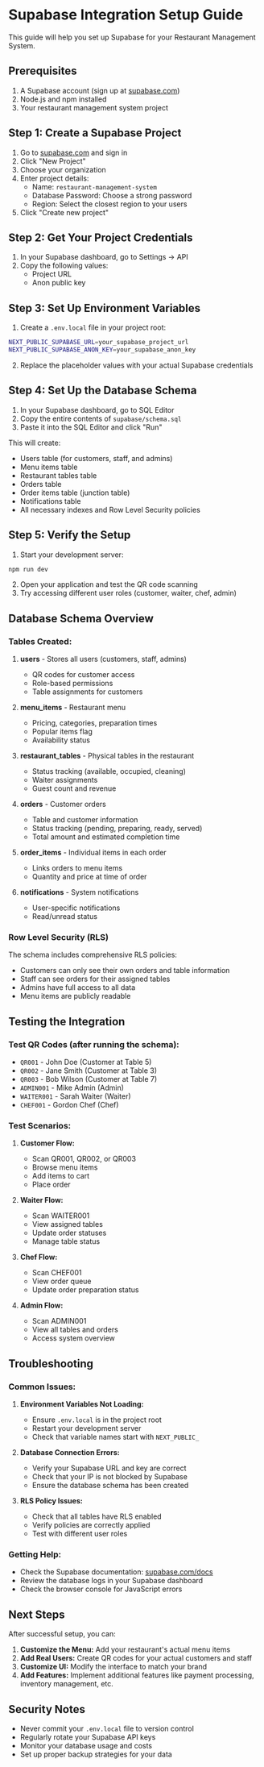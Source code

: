 # Supabase Integration Setup Guide

This guide will help you set up Supabase for your Restaurant Management System.

## Prerequisites

1. A Supabase account (sign up at [supabase.com](https://supabase.com))
2. Node.js and npm installed
3. Your restaurant management system project

## Step 1: Create a Supabase Project

1. Go to [supabase.com](https://supabase.com) and sign in
2. Click "New Project"
3. Choose your organization
4. Enter project details:
   - Name: `restaurant-management-system`
   - Database Password: Choose a strong password
   - Region: Select the closest region to your users
5. Click "Create new project"

## Step 2: Get Your Project Credentials

1. In your Supabase dashboard, go to Settings → API
2. Copy the following values:
   - Project URL
   - Anon public key

## Step 3: Set Up Environment Variables

1. Create a `.env.local` file in your project root:
```bash
NEXT_PUBLIC_SUPABASE_URL=your_supabase_project_url
NEXT_PUBLIC_SUPABASE_ANON_KEY=your_supabase_anon_key
```

2. Replace the placeholder values with your actual Supabase credentials

## Step 4: Set Up the Database Schema

1. In your Supabase dashboard, go to SQL Editor
2. Copy the entire contents of `supabase/schema.sql`
3. Paste it into the SQL Editor and click "Run"

This will create:
- Users table (for customers, staff, and admins)
- Menu items table
- Restaurant tables table
- Orders table
- Order items table (junction table)
- Notifications table
- All necessary indexes and Row Level Security policies

## Step 5: Verify the Setup

1. Start your development server:
```bash
npm run dev
```

2. Open your application and test the QR code scanning
3. Try accessing different user roles (customer, waiter, chef, admin)

## Database Schema Overview

### Tables Created:

1. **users** - Stores all users (customers, staff, admins)
   - QR codes for customer access
   - Role-based permissions
   - Table assignments for customers

2. **menu_items** - Restaurant menu
   - Pricing, categories, preparation times
   - Popular items flag
   - Availability status

3. **restaurant_tables** - Physical tables in the restaurant
   - Status tracking (available, occupied, cleaning)
   - Waiter assignments
   - Guest count and revenue

4. **orders** - Customer orders
   - Table and customer information
   - Status tracking (pending, preparing, ready, served)
   - Total amount and estimated completion time

5. **order_items** - Individual items in each order
   - Links orders to menu items
   - Quantity and price at time of order

6. **notifications** - System notifications
   - User-specific notifications
   - Read/unread status

### Row Level Security (RLS)

The schema includes comprehensive RLS policies:
- Customers can only see their own orders and table information
- Staff can see orders for their assigned tables
- Admins have full access to all data
- Menu items are publicly readable

## Testing the Integration

### Test QR Codes (after running the schema):
- `QR001` - John Doe (Customer at Table 5)
- `QR002` - Jane Smith (Customer at Table 3)
- `QR003` - Bob Wilson (Customer at Table 7)
- `ADMIN001` - Mike Admin (Admin)
- `WAITER001` - Sarah Waiter (Waiter)
- `CHEF001` - Gordon Chef (Chef)

### Test Scenarios:

1. **Customer Flow:**
   - Scan QR001, QR002, or QR003
   - Browse menu items
   - Add items to cart
   - Place order

2. **Waiter Flow:**
   - Scan WAITER001
   - View assigned tables
   - Update order statuses
   - Manage table status

3. **Chef Flow:**
   - Scan CHEF001
   - View order queue
   - Update order preparation status

4. **Admin Flow:**
   - Scan ADMIN001
   - View all tables and orders
   - Access system overview

## Troubleshooting

### Common Issues:

1. **Environment Variables Not Loading:**
   - Ensure `.env.local` is in the project root
   - Restart your development server
   - Check that variable names start with `NEXT_PUBLIC_`

2. **Database Connection Errors:**
   - Verify your Supabase URL and key are correct
   - Check that your IP is not blocked by Supabase
   - Ensure the database schema has been created

3. **RLS Policy Issues:**
   - Check that all tables have RLS enabled
   - Verify policies are correctly applied
   - Test with different user roles

### Getting Help:

- Check the Supabase documentation: [supabase.com/docs](https://supabase.com/docs)
- Review the database logs in your Supabase dashboard
- Check the browser console for JavaScript errors

## Next Steps

After successful setup, you can:

1. **Customize the Menu:** Add your restaurant's actual menu items
2. **Add Real Users:** Create QR codes for your actual customers and staff
3. **Customize UI:** Modify the interface to match your brand
4. **Add Features:** Implement additional features like payment processing, inventory management, etc.

## Security Notes

- Never commit your `.env.local` file to version control
- Regularly rotate your Supabase API keys
- Monitor your database usage and costs
- Set up proper backup strategies for your data 